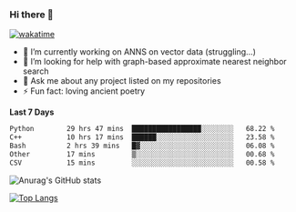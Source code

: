 ### Hi there 👋

[![wakatime](https://wakatime.com/badge/user/8906da98-c623-4aff-ac00-99cb42e09b38.svg)](https://wakatime.com/@8906da98-c623-4aff-ac00-99cb42e09b38)

- 🔭 I’m currently working on ANNS on vector data (struggling...)
- 🤔 I’m looking for help with graph-based approximate nearest neighbor search
- 💬 Ask me about any project listed on my repositories
- ⚡ Fun fact: loving ancient poetry


**Last 7 Days**
<!--START_SECTION:waka-->

```txt
Python        29 hrs 47 mins  █████████████████░░░░░░░░   68.22 %
C++           10 hrs 17 mins  ██████░░░░░░░░░░░░░░░░░░░   23.58 %
Bash          2 hrs 39 mins   █▓░░░░░░░░░░░░░░░░░░░░░░░   06.08 %
Other         17 mins         ▒░░░░░░░░░░░░░░░░░░░░░░░░   00.68 %
CSV           15 mins         ░░░░░░░░░░░░░░░░░░░░░░░░░   00.58 %
```

<!--END_SECTION:waka-->

![Anurag's GitHub stats](https://github-readme-stats.vercel.app/api?username=matchyc&count_private=true&show_icons=true&theme=vue)

[![Top Langs](https://github-readme-stats.vercel.app/api/top-langs/?username=matchyc&langs_count=4&&hide=perl,raku,html,javascript,shell,roff,prolog)](https://github.com/anuraghazra/github-readme-stats)
